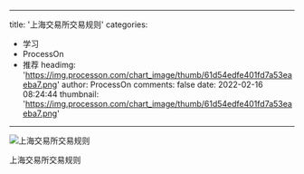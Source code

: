 
---
title: '上海交易所交易规则'
categories: 
 - 学习
 - ProcessOn
 - 推荐
headimg: 'https://img.processon.com/chart_image/thumb/61d54edfe401fd7a53eaeba7.png'
author: ProcessOn
comments: false
date: 2022-02-16 08:24:44
thumbnail: 'https://img.processon.com/chart_image/thumb/61d54edfe401fd7a53eaeba7.png'
---

<div>   
<img class="thumb" alt="上海交易所交易规则" src="https://img.processon.com/chart_image/thumb/61d54edfe401fd7a53eaeba7.png" referrerpolicy="no-referrer">
<p>上海交易所交易规则</p>  
</div>
            